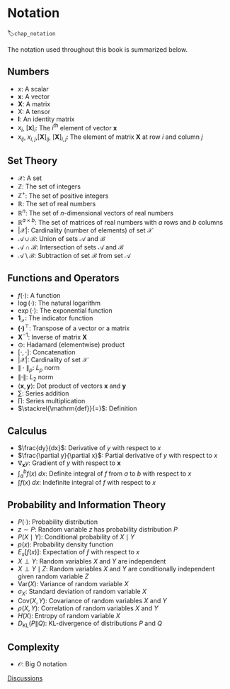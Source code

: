 # Notation
:label:`chap_notation`

The notation used throughout this book is summarized below.


## Numbers

* $x$: A scalar
* $\mathbf{x}$: A vector
* $\mathbf{X}$: A matrix
* $\mathsf{X}$: A tensor
* $\mathbf{I}$: An identity matrix
* $x_i$, $[\mathbf{x}]_i$: The $i^\mathrm{th}$ element of vector $\mathbf{x}$
* $x_{ij}$, $x_{i,j}$,$[\mathbf{X}]_{ij}$, $[\mathbf{X}]_{i,j}$: The element of matrix $\mathbf{X}$ at row $i$ and column $j$




## Set Theory


* $\mathcal{X}$: A set
* $\mathbb{Z}$: The set of integers
* $\mathbb{Z}^+$: The set of positive integers
* $\mathbb{R}$: The set of real numbers
* $\mathbb{R}^n$: The set of $n$-dimensional vectors of real numbers
* $\mathbb{R}^{a\times b}$: The set of matrices of real numbers with $a$ rows and $b$ columns
* $|\mathcal{X}|$: Cardinality (number of elements) of set $\mathcal{X}$
* $\mathcal{A}\cup\mathcal{B}$: Union of sets $\mathcal{A}$ and $\mathcal{B}$
* $\mathcal{A}\cap\mathcal{B}$: Intersection of sets $\mathcal{A}$ and $\mathcal{B}$
* $\mathcal{A}\setminus\mathcal{B}$: Subtraction of set $\mathcal{B}$ from set $\mathcal{A}$


## Functions and Operators


* $f(\cdot)$: A function
* $\log(\cdot)$: The natural logarithm
* $\exp(\cdot)$: The exponential function
* $\mathbf{1}_\mathcal{X}$: The indicator function
* $\mathbf{(\cdot)}^\top$: Transpose of a vector or a matrix
* $\mathbf{X}^{-1}$: Inverse of matrix $\mathbf{X}$
* $\odot$: Hadamard (elementwise) product
* $[\cdot, \cdot]$: Concatenation
* $\lvert \mathcal{X} \rvert$: Cardinality of set $\mathcal{X}$
* $\|\cdot\|_p$: $L_p$ norm
* $\|\cdot\|$: $L_2$ norm
* $\langle \mathbf{x}, \mathbf{y} \rangle$: Dot product of vectors $\mathbf{x}$ and $\mathbf{y}$
* $\sum$: Series addition
* $\prod$: Series multiplication
* $\stackrel{\mathrm{def}}{=}$: Definition


## Calculus

* $\frac{dy}{dx}$: Derivative of $y$ with respect to $x$
* $\frac{\partial y}{\partial x}$: Partial derivative of $y$ with respect to $x$
* $\nabla_{\mathbf{x}} y$: Gradient of $y$ with respect to $\mathbf{x}$
* $\int_a^b f(x) \;dx$: Definite integral of $f$ from $a$ to $b$ with respect to $x$
* $\int f(x) \;dx$: Indefinite integral of $f$ with respect to $x$

## Probability and Information Theory

* $P(\cdot)$: Probability distribution
* $z \sim P$: Random variable $z$ has probability distribution $P$
* $P(X \mid Y)$: Conditional probability of $X \mid Y$
* $p(x)$: Probability density function
* ${E}_{x} [f(x)]$: Expectation of $f$ with respect to $x$
* $X \perp Y$: Random variables $X$ and $Y$ are independent
* $X \perp Y \mid Z$: Random variables  $X$  and  $Y$  are conditionally independent given random variable $Z$
* $\mathrm{Var}(X)$: Variance of random variable $X$
* $\sigma_X$: Standard deviation of random variable $X$
* $\mathrm{Cov}(X, Y)$: Covariance of random variables $X$ and $Y$
* $\rho(X, Y)$: Correlation of random variables $X$ and $Y$
* $H(X)$: Entropy of random variable $X$
* $D_{\mathrm{KL}}(P\|Q)$: KL-divergence of distributions $P$ and $Q$



## Complexity

* $\mathcal{O}$: Big O notation


[Discussions](https://discuss.d2l.ai/t/25)
